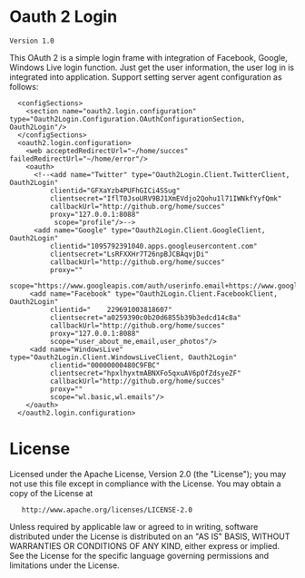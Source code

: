 Oauth 2 Login 
====================================================
	Version 1.0
	
	
This OAuth 2 is a simple login frame with integration of Facebook, Google, Windows Live login function. Just get the user information, the user log in is integrated into application. Support setting server agent configuration as follows:

```  
  <configSections>
    <section name="oauth2.login.configuration" type="Oauth2Login.Configuration.OAuthConfigurationSection, Oauth2Login"/>
  </configSections>
  <oauth2.login.configuration>
    <web acceptedRedirectUrl="~/home/succes" failedRedirectUrl="~/home/error"/>
    <oauth>
	  <!--<add name="Twitter" type="Oauth2Login.Client.TwitterClient, Oauth2Login"
          clientid="GFXaYzb4PUFhGICi4SSug"
          clientsecret="IflT0JsoURV9BJ1XmEVdjo2Qohu1l71IWNkfYyfQmk"
          callbackUrl="http://github.org/home/succes"
          proxy="127.0.0.1:8088"
           scope="profile"/>-->
      <add name="Google" type="Oauth2Login.Client.GoogleClient, Oauth2Login"
          clientid="1095792391040.apps.googleusercontent.com"
          clientsecret="LsRFXXHr7T26npBJCBAqvjDi"
          callbackUrl="http://github.org/home/succes"
          proxy=""
          scope="https://www.googleapis.com/auth/userinfo.email+https://www.googleapis.com/auth/userinfo.profile"/>
     <add name="Facebook" type="Oauth2Login.Client.FacebookClient, Oauth2Login"
          clientid="	229691003818607"
          clientsecret="a0259390c0b20d6855b39b3edcd14c8a"
          callbackUrl="http://github.org/home/succes"
          proxy="127.0.0.1:8088"
          scope="user_about_me,email,user_photos"/>
     <add name="WindowsLive" type="Oauth2Login.Client.WindowsLiveClient, Oauth2Login"
          clientid="00000000480C9FBC"
          clientsecret="hpxlhyxtmABNXFo5qxuAV6pOfZdsyeZF"
          callbackUrl="http://github.org/home/succes"
          proxy=""
          scope="wl.basic,wl.emails"/>   
    </oauth>
  </oauth2.login.configuration>
``` 


License
======================================
 
 
   Licensed under the Apache License, Version 2.0 (the "License");
   you may not use this file except in compliance with the License.
   You may obtain a copy of the License at

       http://www.apache.org/licenses/LICENSE-2.0

   Unless required by applicable law or agreed to in writing, software
   distributed under the License is distributed on an "AS IS" BASIS,
   WITHOUT WARRANTIES OR CONDITIONS OF ANY KIND, either express or implied.
   See the License for the specific language governing permissions and
   limitations under the License.<br/><br/>